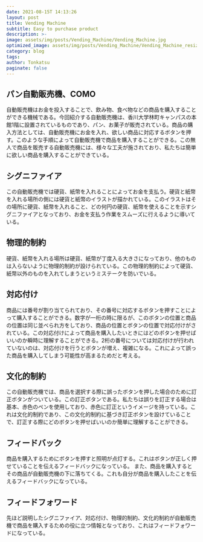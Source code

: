 ```yaml
---
date: 2021-08-15T 14:13:26
layout: post
title: Vending Machine
subtitle: Easy to purchase product
description: >-
image: assets/img/posts/Vending_Machine/Vending_Machine.jpg
optimized_image: assets/img/posts/Vending_Machine/Vending_Machine_resized_thumbnail.jpg
category: blog
tags: 
author: Tonkatsu
paginate: false
---
```


## パン自動販売機、COMO

自動販売機はお金を投入することで、飲み物、食べ物などの商品を購入することができる機械である。今回紹介する自動販売機は、香川大学林町キャンパスの本館1階に設置されているものであり、パン、お菓子が販売されている。商品の購入方法としては、自動販売機にお金を入れ、欲しい商品に対応するボタンを押す。このような手順によって自動販売機で商品を購入することができる。この無人で商品を販売する自動販売機には、様々な工夫が施されており、私たちは簡単に欲しい商品を購入することができている。

## シグニファイア

この自動販売機では硬貨、紙幣を入れることによってお金を支払う。硬貨と紙幣を入れる場所の側には硬貨と紙幣のイラストが描かれている。このイラストはその場所に硬貨、紙幣を入れること、どの何円の硬貨、紙幣を使えることを示すシグニファイアとなっており、お金を支払う作業をスムーズに行えるように導いている。

## 物理的制約

硬貨、紙幣を入れる場所は硬貨、紙幣が丁度入る大きさになっており、他のものは入らないように物理的制約が設けられている。この物理的制約によって硬貨、紙幣以外のものを入れてしまうというミステークを防いでいる。

## 対応付け

商品には番号が割り当てられており、その番号に対応するボタンを押すことによって購入することができる。数字が一桁の時に限るが、このボタンの位置と商品の位置は同じ並べられ方をしており、商品の位置とボタンの位置で対応付けがされている。この対応付けによって商品を購入したいときにはどのボタンを押せばいいのか瞬時に理解することができる。2桁の番号については対応付けが行われていないのは、対応付けを行うとボタンが増え、複雑になる。これによって誤った商品を購入してしまう可能性が高まるためだと考える。

## 文化的制約

この自動販売機では、商品を選択する際に誤ったボタンを押した場合のために訂正ボタンがついている。この訂正ボタンである。私たちは誤りを訂正する場合は基本、赤色のペンを使用しており、赤色に訂正というイメージを持っている。これは文化的制約であり、この文化的制約に基づき訂正ボタンを設けていることで、訂正する際にどのボタンを押せばいいのか簡単に理解することができる。

## フィードバック

商品を購入するためにボタンを押すと照明が点灯する。これはボタンが正しく押せていることを伝えるフィードバックになっている。
また、商品を購入するとその商品が自動販売機の下に落ちてくる。これも自分が商品を購入したことを伝えるフィードバックになっている。

## フィードフォワード

先ほど説明したシグニファイア、対応付け、物理的制約、文化的制約が自動販売機で商品を購入するための役に立つ情報となっており、これはフィードフォワードになっている。